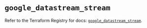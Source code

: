 # `google_datastream_stream`

Refer to the Terraform Registry for docs: [`google_datastream_stream`](https://registry.terraform.io/providers/hashicorp/google-beta/6.39.0/docs/resources/google_datastream_stream).
